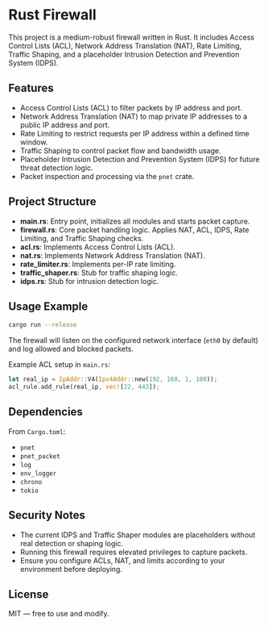 # Rust Firewall

This project is a medium-robust firewall written in Rust. It includes Access Control Lists (ACL), Network Address Translation (NAT), Rate Limiting, Traffic Shaping, and a placeholder Intrusion Detection and Prevention System (IDPS).

## Features
- Access Control Lists (ACL) to filter packets by IP address and port.
- Network Address Translation (NAT) to map private IP addresses to a public IP address and port.
- Rate Limiting to restrict requests per IP address within a defined time window.
- Traffic Shaping to control packet flow and bandwidth usage.
- Placeholder Intrusion Detection and Prevention System (IDPS) for future threat detection logic.
- Packet inspection and processing via the `pnet` crate.

## Project Structure

- **main.rs**: Entry point, initializes all modules and starts packet capture.
- **firewall.rs**: Core packet handling logic. Applies NAT, ACL, IDPS, Rate Limiting, and Traffic Shaping checks.
- **acl.rs**: Implements Access Control Lists (ACL).
- **nat.rs**: Implements Network Address Translation (NAT).
- **rate_limiter.rs**: Implements per-IP rate limiting.
- **traffic_shaper.rs**: Stub for traffic shaping logic.
- **idps.rs**: Stub for intrusion detection logic.

## Usage Example

```bash
cargo run --release
```

The firewall will listen on the configured network interface (`eth0` by default) and log allowed and blocked packets.

Example ACL setup in `main.rs`:

```rust
let real_ip = IpAddr::V4(Ipv4Addr::new(192, 168, 1, 100));
acl_rule.add_rule(real_ip, vec![22, 443]);
```

## Dependencies
From `Cargo.toml`:
- `pnet`
- `pnet_packet`
- `log`
- `env_logger`
- `chrono`
- `tokio`

## Security Notes
- The current IDPS and Traffic Shaper modules are placeholders without real detection or shaping logic.
- Running this firewall requires elevated privileges to capture packets.
- Ensure you configure ACLs, NAT, and limits according to your environment before deploying.

## License
MIT — free to use and modify.
